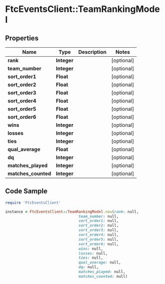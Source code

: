 # FtcEventsClient::TeamRankingModel

## Properties

Name | Type | Description | Notes
------------ | ------------- | ------------- | -------------
**rank** | **Integer** |  | [optional] 
**team_number** | **Integer** |  | [optional] 
**sort_order1** | **Float** |  | [optional] 
**sort_order2** | **Float** |  | [optional] 
**sort_order3** | **Float** |  | [optional] 
**sort_order4** | **Float** |  | [optional] 
**sort_order5** | **Float** |  | [optional] 
**sort_order6** | **Float** |  | [optional] 
**wins** | **Integer** |  | [optional] 
**losses** | **Integer** |  | [optional] 
**ties** | **Integer** |  | [optional] 
**qual_average** | **Float** |  | [optional] 
**dq** | **Integer** |  | [optional] 
**matches_played** | **Integer** |  | [optional] 
**matches_counted** | **Integer** |  | [optional] 

## Code Sample

```ruby
require 'FtcEventsClient'

instance = FtcEventsClient::TeamRankingModel.new(rank: null,
                                 team_number: null,
                                 sort_order1: null,
                                 sort_order2: null,
                                 sort_order3: null,
                                 sort_order4: null,
                                 sort_order5: null,
                                 sort_order6: null,
                                 wins: null,
                                 losses: null,
                                 ties: null,
                                 qual_average: null,
                                 dq: null,
                                 matches_played: null,
                                 matches_counted: null)
```


